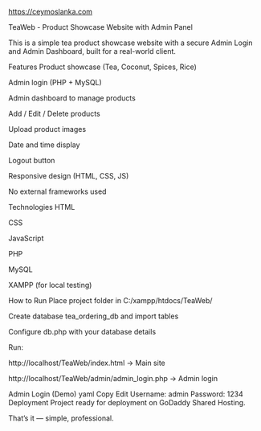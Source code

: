 https://ceymoslanka.com

TeaWeb - Product Showcase Website with Admin Panel

This is a simple tea product showcase website with a secure Admin Login and Admin Dashboard, built for a real-world client.

Features
Product showcase (Tea, Coconut, Spices, Rice)

Admin login (PHP + MySQL)

Admin dashboard to manage products

Add / Edit / Delete products

Upload product images

Date and time display

Logout button

Responsive design (HTML, CSS, JS)

No external frameworks used

Technologies
HTML

CSS

JavaScript

PHP

MySQL

XAMPP (for local testing)

How to Run
Place project folder in C:/xampp/htdocs/TeaWeb/

Create database tea_ordering_db and import tables

Configure db.php with your database details

Run:

http://localhost/TeaWeb/index.html → Main site

http://localhost/TeaWeb/admin/admin_login.php → Admin login


Admin Login (Demo)
yaml
Copy
Edit
Username: admin
Password: 1234
Deployment
Project ready for deployment on GoDaddy Shared Hosting.

That’s it — simple, professional.
